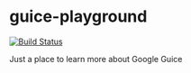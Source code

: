# guice-playground

[![Build Status](https://travis-ci.org/sherzberg/guice-playground.svg?branch=master)](https://travis-ci.org/sherzberg/guice-playground)

Just a place to learn more about Google Guice
